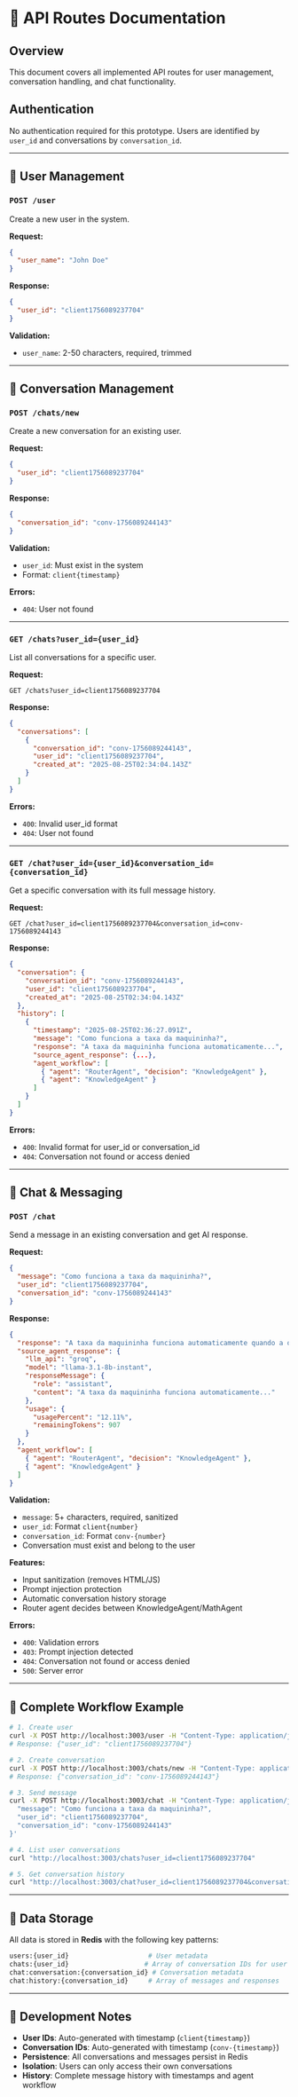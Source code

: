 # 📡 API Routes Documentation

## Overview
This document covers all implemented API routes for user management, conversation handling, and chat functionality.

## Authentication
No authentication required for this prototype. Users are identified by `user_id` and conversations by `conversation_id`.

---

## 🔗 User Management

### `POST /user`
Create a new user in the system.

**Request:**
```json
{
  "user_name": "John Doe"
}
```

**Response:**
```json
{
  "user_id": "client1756089237704"
}
```

**Validation:**
- `user_name`: 2-50 characters, required, trimmed

---

## 💬 Conversation Management

### `POST /chats/new`
Create a new conversation for an existing user.

**Request:**
```json
{
  "user_id": "client1756089237704"
}
```

**Response:**
```json
{
  "conversation_id": "conv-1756089244143"
}
```

**Validation:**
- `user_id`: Must exist in the system
- Format: `client{timestamp}`

**Errors:**
- `404`: User not found

---

### `GET /chats?user_id={user_id}`
List all conversations for a specific user.

**Request:**
```
GET /chats?user_id=client1756089237704
```

**Response:**
```json
{
  "conversations": [
    {
      "conversation_id": "conv-1756089244143",
      "user_id": "client1756089237704",
      "created_at": "2025-08-25T02:34:04.143Z"
    }
  ]
}
```

**Errors:**
- `400`: Invalid user_id format
- `404`: User not found

---

### `GET /chat?user_id={user_id}&conversation_id={conversation_id}`
Get a specific conversation with its full message history.

**Request:**
```
GET /chat?user_id=client1756089237704&conversation_id=conv-1756089244143
```

**Response:**
```json
{
  "conversation": {
    "conversation_id": "conv-1756089244143",
    "user_id": "client1756089237704",
    "created_at": "2025-08-25T02:34:04.143Z"
  },
  "history": [
    {
      "timestamp": "2025-08-25T02:36:27.091Z",
      "message": "Como funciona a taxa da maquininha?",
      "response": "A taxa da maquininha funciona automaticamente...",
      "source_agent_response": {...},
      "agent_workflow": [
        { "agent": "RouterAgent", "decision": "KnowledgeAgent" },
        { "agent": "KnowledgeAgent" }
      ]
    }
  ]
}
```

**Errors:**
- `400`: Invalid format for user_id or conversation_id
- `404`: Conversation not found or access denied

---

## 🤖 Chat & Messaging

### `POST /chat`
Send a message in an existing conversation and get AI response.

**Request:**
```json
{
  "message": "Como funciona a taxa da maquininha?",
  "user_id": "client1756089237704", 
  "conversation_id": "conv-1756089244143"
}
```

**Response:**
```json
{
  "response": "A taxa da maquininha funciona automaticamente quando a opção \"Repassar taxas para o cliente\" é ativada...",
  "source_agent_response": {
    "llm_api": "groq",
    "model": "llama-3.1-8b-instant",
    "responseMessage": {
      "role": "assistant",
      "content": "A taxa da maquininha funciona automaticamente..."
    },
    "usage": {
      "usagePercent": "12.11%",
      "remainingTokens": 907
    }
  },
  "agent_workflow": [
    { "agent": "RouterAgent", "decision": "KnowledgeAgent" },
    { "agent": "KnowledgeAgent" }
  ]
}
```

**Validation:**
- `message`: 5+ characters, required, sanitized
- `user_id`: Format `client{number}`
- `conversation_id`: Format `conv-{number}`
- Conversation must exist and belong to the user

**Features:**
- Input sanitization (removes HTML/JS)
- Prompt injection protection
- Automatic conversation history storage
- Router agent decides between KnowledgeAgent/MathAgent

**Errors:**
- `400`: Validation errors
- `403`: Prompt injection detected
- `404`: Conversation not found or access denied
- `500`: Server error

---

## 🔄 Complete Workflow Example

```bash
# 1. Create user
curl -X POST http://localhost:3003/user -H "Content-Type: application/json" -d '{"user_name": "Test User"}'
# Response: {"user_id": "client1756089237704"}

# 2. Create conversation
curl -X POST http://localhost:3003/chats/new -H "Content-Type: application/json" -d '{"user_id": "client1756089237704"}'
# Response: {"conversation_id": "conv-1756089244143"}

# 3. Send message
curl -X POST http://localhost:3003/chat -H "Content-Type: application/json" -d '{
  "message": "Como funciona a taxa da maquininha?", 
  "user_id": "client1756089237704", 
  "conversation_id": "conv-1756089244143"
}'

# 4. List user conversations
curl "http://localhost:3003/chats?user_id=client1756089237704"

# 5. Get conversation history
curl "http://localhost:3003/chat?user_id=client1756089237704&conversation_id=conv-1756089244143"
```

---

## 💾 Data Storage

All data is stored in **Redis** with the following key patterns:

```bash
users:{user_id}                    # User metadata
chats:{user_id}                   # Array of conversation IDs for user
chat:conversation:{conversation_id} # Conversation metadata
chat:history:{conversation_id}     # Array of messages and responses
```

---

## 🔧 Development Notes

- **User IDs**: Auto-generated with timestamp (`client{timestamp}`)
- **Conversation IDs**: Auto-generated with timestamp (`conv-{timestamp}`)
- **Persistence**: All conversations and messages persist in Redis
- **Isolation**: Users can only access their own conversations
- **History**: Complete message history with timestamps and agent workflow
